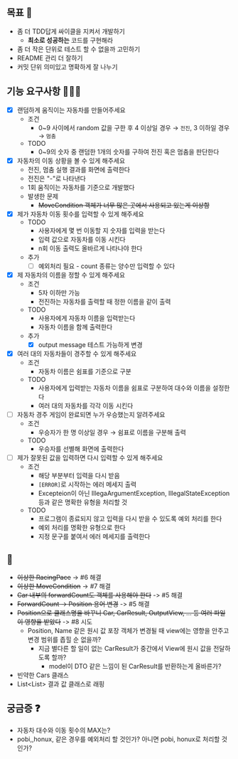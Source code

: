## 목표 🥅

- 좀 더 TDD답게 싸이클을 지켜서 개발하기
    - **최소로 성공하는** 코드를 구현해라
- 좀 더 작은 단위로 테스트 할 수 없을까 고민하기
- README 관리 더 잘하기
- 커밋 단위 의미있고 명확하게 잘 나누기

## 기능 요구사항 🏃🏻‍♀️

- [x] 랜덤하게 움직이는 자동차를 만들어주세요
    - 조건
        - 0~9 사이에서 random 값을 구한 후 4 이상일 경우 → `전진`, 3 이하일 경우 → `멈춤`
    - TODO
        - 0~9의 숫자 중 랜덤한 1개의 숫자를 구하여 전진 혹은 멈춤을 판단한다
- [x] 자동차의 이동 상황을 볼 수 있게 해주세요
    - 전진, 멈춤 실행 결과를 화면에 출력한다
    - 전진은 "-"로 나타낸다
    - 1회 움직이는 자동차를 기준으로 개발했다
    - 발생한 문제
        - ~~MoveCondition 객체가 너무 많은 곳에서 사용되고 있는게 이상함~~
- [x] 제가 자동차 이동 횟수를 입력할 수 있게 해주세요
    - TODO
        - 사용자에게 몇 번 이동할 지 숫자를 입력을 받는다
        - 입력 값으로 자동차를 이동 시킨다
        - n회 이동 출력도 올바르게 나타나야 한다
    - 추가
        - [ ] 예외처리 필요 - count 종류는 양수만 입력할 수 있다
- [x] 제 자동차의 이름을 정할 수 있게 해주세요
    - 조건
        - 5자 이하만 가능
        - 전진하는 자동차를 출력할 때 정한 이름을 같이 출력
    - TODO
        - 사용자에게 자동차 이름을 입력받는다
        - 자동차 이름을 함께 출력한다
    - 추가
        -  [x] output message 테스트 가능하게 변경
- [x] 여러 대의 자동차들이 경주할 수 있게 해주세요
    - 조건
        - 자동차 이름은 쉼표를 기준으로 구분
    - TODO
        - 사용자에게 입력받는 자동차 이름을 쉼표로 구분하여 대수와 이름을 설정한다
        - 여러 대의 자동차를 각각 이동 시킨다
- [ ] 자동차 경주 게임이 완료되면 누가 우승했는지 알려주세요
    - 조건
        - 우승자가 한 명 이상일 경우 → 쉼표로 이름을 구분해 출력
    - TODO
        - 우승자를 선별해 화면에 출력한다
- [ ] 제가 잘못된 값을 입력하면 다시 입력할 수 있게 해주세요
    - 조건
        - 해당 부분부터 입력을 다시 받음
        - `[ERROR]`로 시작하는 에러 메세지 출력
        - Excepteion이 아닌 IllegaArgumentException, IllegalStateException 등과 같은 명확한 유형을 처리할 것
    - TODO
        - 프로그램이 종료되지 않고 입력을 다시 받을 수 있도록 예외 처리를 한다
        - 예외 처리를 명확한 유형으로 한다
        - 지정 문구를 붙여서 에러 메세지를 출력한다

## 💩

- ~~이상한 RacingPace~~ -> #6 해결
- ~~이상한 MoveCondition~~ -> #7 해결
- ~~Car 내부의 forwardCount도 객체를 사용해야 한다~~ -> #5 해결
- ~~ForwardCount -> Position 용어 변경~~  -> #5 해결
- ~~Position으로 클래스명을 바꾸니 Car, CarResult, OutputView, ... 등 여러 파일이 영향을 받았다~~ -> #8 시도
    - Position, Name 같은 원시 값 포장 객체가 변경될 때 view에는 영향을 안주고 변경 범위를 좁힐 순 없을까?
        - 지금 별다른 할 일이 없는 CarResult가 중간에서 View에 원시 값을 전달하도록 할까?
            - model이 DTO 같은 느낌이 된 CarResult를 반환하는게 올바른가?
- 빈약한 Cars 클래스
- List<List<Result>> 결과 값 클래스로 래핑

## 궁금증 ❓

- 자동차 대수와 이동 횟수의 MAX는?
- pobi,,honux, 같은 경우를 예외처리 할 것인가? 아니면 pobi, honux로 처리할 것인가?
